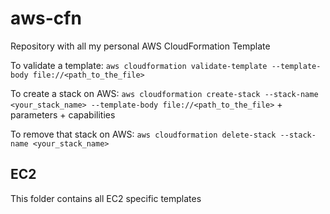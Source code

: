 # aws-cfn
Repository with all my personal AWS CloudFormation Template

To validate a template:
`aws cloudformation validate-template --template-body file://<path_to_the_file>`

To create a stack on AWS:
`aws cloudformation create-stack --stack-name <your_stack_name> --template-body file://<path_to_the_file>` + parameters + capabilities

To remove that stack on AWS:
`aws cloudformation delete-stack --stack-name <your_stack_name>`

## EC2
This folder contains all EC2 specific templates

